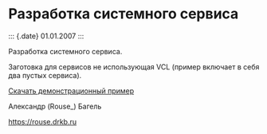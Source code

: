 Разработка системного сервиса
=============================

::: {.date}
01.01.2007
:::

Разработка системного сервиса.

Заготовка для сервисов не использующая VCL (пример включает в себя два
пустых сервиса).

[Скачать демонстрационный пример](/zip/twoservicedemo.zip)

Александр (Rouse\_) Багель

<https://rouse.drkb.ru>
